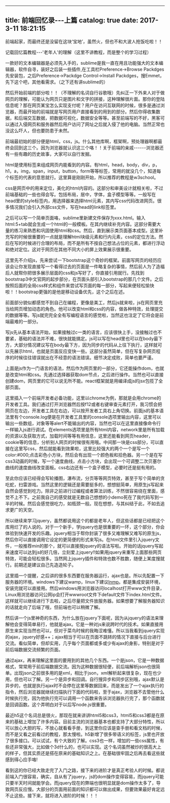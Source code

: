 
---
title: 前端回忆录---上篇
catalog: true
date: 2017-3-11 18:21:15
---

前端起家，而最终还是没留在这块‘宝地’，虽然火，但也不和大波人抢饭吃啦！！

记载回忆篇教程---'老年人'的理解（这里不讲教程，而是整个的学习过程）<!--more-->

一款好的文本编辑器是必须先入手的，sublime是我一直在用且功能强大的文本编辑器，软件自寻，装好之后装一些插件,在工具栏Preference-&gt;Browse Packdges先安装包，之后Preference-&gt;Packdge Control-&gt;Install Packdges，搜Emmet，先下这个吧，其他看需求。（之下还有讲sublime的）

然后开始前端的部分啦！！（不理解的名词自行谷歌哦）先纠正一下外来人对于做网页的理解，可能认为网页只是图片和文字的拼接，这种理解很片面。那你的登陆信息呢？那在网页某宝怎么实现支付呢？用户在访问互联网的时候，很多是通过浏览器，而最开始的前端就是写网页用户直接看到的用到的部分。然后你得收集数据，和后端交互数据，把数据可视化，数据安全等等。甚至前端写的不好，黑客可以通过入侵网页和服务器然后用户访问了网址之后就入侵了他的电脑。当然正常也没这么吓人，但也要防患于未然。

前端最初始的部分便是html，css，js。什么其他库啊，框架啊，预处理器啊都最终会回到这三个。因为浏览器就认识这三个咯！！关于前端的亲戚------浏览器还有一些有趣的历史故事，大家可以自行发掘。

html是使用标签来组成网页内能看到的内容。有html，head，body，div，p，h1，a，img，span，input，button，form等等标签，常用的就没几个，知道每个标签的代表的意思就行。这里算是刚刚开始，所以推荐的教程是w3school。

css是网页中的用来定位，美化的html内容的。这部分和审美设计就相关啦，不过前端基础的一些也得会写。包括布局，居中，字体，盒子模型等等。一般写在head里的style标签内，用选择器来选择html元素，其内写css代码改进网页。很多情况我们会引入外部css文件，写在head的link标签里。

之后可以写一个简单页面咯，sublime里新建文件保存为xxx.html。输入html:5+tab就会生成一个html的一般模板。在其内继续补充内容。这部分需要大量的练习来熟悉和巩固使用html和css。然后，直到展示类页面基本成型。这里补充写的时候很重要的一点就是理解html块级元素和行内元素，css的定位方法。然后在写的时候进行合理的布局，而不是所有不按自己想法占位的元素，都进行浮动和绝对定位。这对于网页在其他不同大小的屏上效果展示很重要。

这里先不介绍js，先来尝试一下bootstrap这个奇妙的框架。前面写网页的经历应该会让你发现直接写一个看得过去的页面是一件略复杂的事情，然后前人为了造福后人就帮你把很多展示层面的css和js写好了，你直接引用就行。先找到bootstrap3中文官网的起步部分，在页面头部引入bootstrap的那几个文件。之后按照后面的全局css样式和组件来尝试写页面的每一部分，写起来便轻松愉快啦！！bootstrap更强的是他是移动设备优先，这个之后在述。

前面部分貌似都感觉不到自己在编程，更像是美工，然后js就来啦，js在网页里充当给网页增加动态的角色。他可以改变html和css的内容，做各种特效，处理提交的数据等等。写js就完完全全有写编程语言的感觉啦，当然这也注定了它将会是前端最难的一部分。

写js先从基本语法开始，如果接触过c一类的语言，应该很快上手，没接触过也不要紧，基础的语法并不难，很快就能搞定。js可以写在head里也可以在body最下方，大部分情况建议写在body最下方，因为同步的代码从上往下执行，这样就可以先展示html，也就是页面反应变快一些。这部分虽然简单，但在写复杂网页程序的时候往往错误就出在不经意的语法错误。细节决定成败，简单也要严谨。

上面是js作为一门语言的语法，然后作为网页里的一部分，它还能操作dom，也就是改变html和css。先通过选择器获取dom节点，之后进行操作。当然也可以直接创建dom，网页里的它可以说无所不能。react框架就是用编译成js的jsx包揽了全部页面。

这里插入一个前端开发者必备功能，这里以chrome为例，那就是会用chrome的开发者工具。我们通过打开浏览器然后按f12或者右键审查元素打开，我习惯会把网页在左边，开发者工具在右边，可以按开发者工具右上角切换。前面js的基本语法里有个console.log便是在开发者工具里的console选项里输出内容，这里可以输出一些数组，对象等等alert不能输出的内容，当然也可以在这里直接像命令行一样输入js进行调试。在elements选项里是所有html内容，network里是所有加载的资源以及获取方式，加载时间等等有用信息，这里还能看到网页header，cookie等的信息，分析别人网页的时候很有用哦。中间那一块是css部分，可以直接在这里写css，然后就能看到效果啦，这里比较强大的两个一个是写一个color:#000;点击彩色小方块，然后会有出现一个颜色板和拾色器。另一个是在写css3动画的时候，写一个速度曲线，点击小方块，会出现一个可调整二次贝塞尔曲线的速度曲线改变面板。css右边还有一个盒子模型，必要时还是挺有用的。

至此你应该已经得会写轮播图，瀑布流，分页等等网页特效，甚至于写个简单的贪吃蛇，扫雷游戏。当然这里的逻辑还是需要挺多的，想想挺简单，用原生js写起来自然会感觉到吃力。除非之前进行过编程或者算法训练，不然很容易绕在里面，感觉不上不下。之前我自己的感受就是无数自己想想的小demo死在了我代码写到一半的时候。然后会感觉很吃力，如瓶颈一般。现在想想，与其纠结于此，不如去追求更广的天空。

所以继续来学习jquery，虽然都说用这个的都是老年人，但这些话都是已经把这个库用烂了的人说的。对于一个新手，学jquery也是很重要的一环，这个部分，你会体验到快速开发的乐趣。jquery相当于帮你封装了很多又难理解又难写的原生js，然后你可以直接调用它设定的更简便的形式来写js。在html文件里引入jquery文件，一般推荐min的那个，就可以直接按jquery的语法写啦。开始的话jquery写起来速度可以达到js的好几倍，立刻爱上jquery!!如果用jquery来重写上面那些网页特效，可能会轻松很多。当然网上jquery插件和特效也数不胜数，随便上某度搜就行。前期还是建议自己先造造轮子。

这里插一个提醒，之后讲的很多东西要在服务器运行，ajax也是。所以先配置一下服务器的环境。windows下建议wamp，linux下建议<a href="https://lnmp.org/">lnmp</a>。都是集成安装环境，安装完就可以直接用。然后windows用浏览器访问localhost打开www文件目录，Linux用浏览器访问公网ip会打开wwwroot文件下default文件下index.html文件。这样就可以继续进行下去啦，之后尽量把文件放服务器。如果想要了解服务器知识的话就走向了后端了哦，但前端也可以稍微了解。

然后讲一个js里神奇的东西，为什么放在jquery下面呢，因为从jquery的语法来理解他会变得简单易行，他就是ajax。它是一种对js来说跨时代的技术。如果直接用原生来实现当然也可以，但对于菜鸟时候的我晦涩难懂。所以当我看到jquery实现的ajax，jquery好感++；ajax相当于可以在页面不跳转的情况下直接与后台进行交流。看似简单，但却实用，几乎每个页面都或多或少有ajax的身影，特别是对于前后端数据交流频繁的页面。

通过ajax，再来理解这里面的要用到的其他几个东西。一个是json，它是一种数据格式，常常用于前后端数据交流。因为这种数据很轻便，前后端解析json也很简单。出现json之前很多用的是xml，相比于json，xml解析起来很复杂，现在也少用，但也可以了解。另一个是异步和回调。自行搜异步和同步区别哦，ajax默认是异步的，也就是执行ajax时不会停在这里等数据回来，而是发出了一个ajax执行的指令，然后浏览器就继续扫描执行下面的代码啦，至于ajax，浏览器不去管他什么时候执行完，因为他执行完可以调用一个函数来告诉浏览器执行完了，那个函数就是回调函数。这个弄明白对于以后写node.js很重要。

最近h5这个名词总是很火，那现在就来讲讲html5和css3，html5和css3都是在原来的基础上增加了许多内容。目前主流的浏览器基本也都支持了大部分特性，所以可以放心大胆的写，不放心就看看手册，到这里你应该是查手册和看文档的时候，而不是又看之前看过的教程，那太慢啦。h5新增了很多带语义的标签，js里也开放了很多接口。可以试试，有个大致的了解。css3也一样，增加的一些css属性，有些还非常强大，比如做个3d什么的，也可以实现。这个名词虽然被炒的很高大上的样子，但其实质还是搭在原来的基础知识之上。在基础很牢固之后再去看这些就感到得心应手咯!

看到这的你已经大致走完了入门之路，接下来的进阶才是真正考验人的时候。都说前端入门很容易，确实，自从有了jquery，js的dom操作变得容易，而jquery可能只要半天时间就能学会。而jquery现在的弊端也很明显就是dom操作太多了，导致网页反应慢。大部分的页面用前面的知识都可以做出成果，但要效果最好肯定远不止这些。接下来，就将进入进阶的时候！！！
